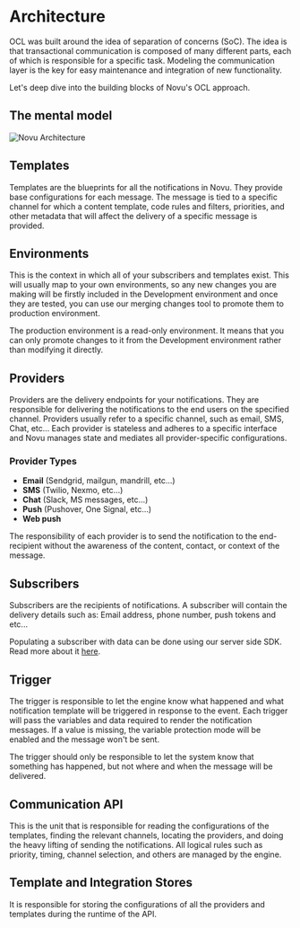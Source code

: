 # Architecture

OCL was built around the idea of separation of concerns (SoC). The idea is that transactional communication is composed of many different parts, each of which is responsible for a specific task. Modeling the communication layer is the key for easy maintenance and integration of new functionality.


Let's deep dive into the building blocks of Novu's OCL approach.

## The mental model

![Novu Architecture](https://user-images.githubusercontent.com/89788120/195802678-6d566d86-8175-490f-9ac9-dfd23b8959bd.png)


## Templates

Templates are the blueprints for all the notifications in Novu. They provide base configurations for each message. The message is tied to a specific channel for which a content template, code rules and filters, priorities, and other metadata that will affect the delivery of a specific message is provided.

## Environments


This is the context in which all of your subscribers and templates exist. This will usually map to your own environments, so any new changes you are making will be  firstly included in the Development environment and once they are tested, you can use our merging changes tool to promote them to production environment.

The production environment is a read-only environment. It means that you can only promote changes to it from the Development environment rather than modifying it directly.

## Providers

Providers are the delivery endpoints for your notifications. They are responsible for delivering the notifications to the end users on the specified channel. Providers usually refer to a specific channel, such as email, SMS, Chat, etc... Each provider is stateless and adheres to a specific interface and Novu manages state and mediates all provider-specific configurations.

### Provider Types

- **Email** (Sendgrid, mailgun, mandrill, etc...)
- **SMS** (Twilio, Nexmo, etc...)
- **Chat** (Slack, MS messages, etc...)
- **Push** (Pushover, One Signal, etc...)
- **Web push**

The responsibility of each provider is to send the notification to the end-recipient without the awareness of the content, contact, or context of the message.

## Subscribers


Subscribers are the recipients of notifications. A subscriber will contain the delivery details such as: Email address, phone number, push tokens and etc...

Populating a subscriber with data can be done using our server side SDK. Read more about it [here](/platform/subscribers).

## Trigger

The trigger is responsible to let the engine know what happened and what notification template will be triggered in response to the event. Each trigger will pass the variables and data required to render the notification messages. If a value is missing, the variable protection mode will be enabled and the message won't be sent.


The trigger should only be responsible to let the system know that something has happened, but not where and when the message will be delivered.

## Communication API

This is the unit that is responsible for reading the configurations of the templates, finding the relevant channels, locating the providers, and doing the heavy lifting of sending the notifications. All logical rules such as priority, timing, channel selection, and others are managed by the engine.

## Template and Integration Stores

It is responsible for storing the configurations of all the providers and templates during the runtime of the API.
